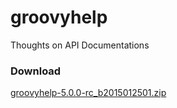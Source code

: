 # groovyhelp
Thoughts on API Documentations

### Download
[groovyhelp-5.0.0-rc_b2015012501.zip](https://github.com/danielsun1106/groovyhelp/raw/master/distributions/groovyhelp-5.0.0-rc_b2015012501.zip)

